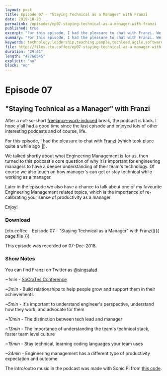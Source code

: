 ```yaml
---
layout: post
title: Episode 07 - "Staying Technical as a Manager" with Franzi
date: 2019-10-23
permalink: /episodes/ep07-staying-technical-as-a-manager-with-franzi
published: true
excerpt: "For this episode, I had the pleasure to chat with Franzi. We talked shortly about what Engineering Management is for us, and why it is important for engineering managers to have a deeper understanding of their team's technology. Of course we also touch on how manager's can get or stay technical while working as a manager."
summary: "For this episode, I had the pleasure to chat with Franzi. We talked shortly about what Engineering Management is for us, and why it is important for engineering managers to have a deeper understanding of their team's technology. Of course we also touch on how manager's can get or stay technical while working as a manager."
keywords: technology,leadership,teaching,people,techlead,agile,softwaredevelopment
file: http://files.cto.coffee/ep07-staying-technical-as-a-manager-with-franzi/cto.coffee__ep07.mp3
duration: "29:41"
length: "42766545"
explicit: "no"
block: "no"
---
```


# Episode 07
## "Staying Technical as a Manager" with Franzi

After a not-so-short [freelance-work-induced](/work-with-me) break, the podcast is back. I hope y'all had a good time
since the last episode and enjoyed lots of other interesting podcasts and of course, life.

For this episode, I had the pleasure to chat with [Franzi][@singsalad] (which took place quite a while ago 🙈).

We talked shortly about what Engineering Management is for us, then turned to this podcast's core question of why it
is important for engineering managers to have a deeper understanding of their team's technology. Of course we also touch
on how manager's can get or stay technical while working as a manager.

Later in the episode we also have a chance to talk about one of my favourite Engineering Management related topics,
which is the importance of re-calibrating your sense of productivity as a manager.

Enjoy!


### Download

[cto.coffee - Episode 07 - "Staying Technical as a Manager" with Franzi]({{ page.file }})

This episode was recorded on 07-Dec-2018.


### Show Notes

You can find Franzi on Twitter as [@singsalad][@singsalad]

_~1min_ - [SoCraTes Conference][socrates]

_~3min_ - Build relationships to help people grow and support them in their achievements

_~5min_ - It's important to understand engineer's perspective, understand how they work, and advocate for them

_~10min_ - The distinction between tech lead and manager

_~13min_ - The importance of understanding the team's technical stack, foster team level culture

_~15min_ - Stay technical, learning coding languages your team uses

_~24min_ - Engineering management has a different type of productivity expectation and outcome


The intro/outro music in the podcast was made with Sonic Pi from [this code][intro-music].

[contact]: https://cto.coffee/contact/
[@singsalad]: https://twitter.com/singsalad
[intro-music]: https://github.com/benjmin-r/music/blob/master/2017-12-04_cto.coffee-intro.rb
[socrates]: https://socrates-conference.de/
